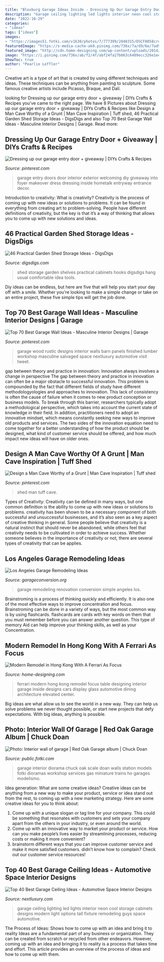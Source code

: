 ```yaml
---
title: "Bloxburg Garage Ideas Inside - Dressing Up Our Garage Entry Door + Giveaway"
description: "Garage ceiling lighting led lights interior neon cool storage cabinets designs modern light options tall fixture remodeling guys space automotive"
date: "2022-10-29"
categories:
- "ideas"
tags: ["ideas"]
images:
- "https://images51.fotki.com/v1638/photos/7/777399/2848315/DSCF0858cropE-vi.jpg"
featuredImage: "https://s-media-cache-ak0.pinimg.com/736x/7a/d9/6e/7ad96eb5df3117d413823eea5dd4d6ff.jpg"
featured_image: "http://cdn.home-designing.com/wp-content/uploads/2014/07/elevated-dining-table.jpg"
image: "https://i.pinimg.com/736x/ab/f2/4f/abf24fa27b663c6409ecc326e1ee7058--garage-shed-garage-house.jpg?b=t"
ShowToc: true
author: "Pearlie Leffler"
---
```



Creative art is a type of art that is created by using different techniques and ideas. These techniques can be anything from painting to sculpture. Some famous creative artists include Picasso, Braque, and Dalí.

	

		
looking for Dressing up our garage entry door + giveaway | DIYs Crafts &amp; Recipes you've came to the right page. We have 8 Pictures about Dressing up our garage entry door + giveaway | DIYs Crafts &amp; Recipes like Design a Man Cave Worthy of a Grunt | Man Cave Inspiration | Tuff shed, 46 Practical Garden Shed Storage Ideas - DigsDigs and also Top 70 Best Garage Wall Ideas - Masculine Interior Designs | Garage. Read more:
		
    
## Dressing Up Our Garage Entry Door + Giveaway | DIYs Crafts &amp; Recipes

<img loading=lazy src="https://s-media-cache-ak0.pinimg.com/736x/7a/d9/6e/7ad96eb5df3117d413823eea5dd4d6ff.jpg" onerror="this.onerror=null;this.src='https://tse3.mm.bing.net/th?id=OIP.dou9YmKVjUXOc-_6jM8ngQHaLH&amp;pid=15.1';" alt="Dressing up our garage entry door + giveaway | DIYs Crafts &amp; Recipes">

_Source: pinterest.com_

>garage entry doors door interior exterior welcoming diy giveaway into foyer makeover dress dressing inside hometalk entryway entrance decor. 

	

Introduction to creativity: What is creativity?
Creativity is the process of coming up with new ideas or solutions to problems. It can be found in everything from creating art to problem-solving. People have different definitions of creativity, but the key is that it’s a way of thinking that allows you to come up with new solutions and ideas.

    
## 46 Practical Garden Shed Storage Ideas - DigsDigs

<img loading=lazy src="https://www.digsdigs.com/photos/practical-garden-shed-storage-ideas-3.jpg" onerror="this.onerror=null;this.src='https://tse2.mm.bing.net/th?id=OIP.h9jBRo12zIIRDk5_JMbrnAAAAA&amp;pid=15.1';" alt="46 Practical Garden Shed Storage Ideas - DigsDigs">

_Source: digsdigs.com_

>shed storage garden shelves practical cabinets hooks digsdigs hang usual comfortable idea tools. 

	

Diy ideas can be endless, but here are five that will help you start your day off with a smile. Whether you're looking to make a simple change or take on an entire project, these five simple tips will get the job done.

    
## Top 70 Best Garage Wall Ideas - Masculine Interior Designs | Garage

<img loading=lazy src="https://i.pinimg.com/736x/59/28/aa/5928aaba8b582f1988f0af98ec5b5ae5.jpg" onerror="this.onerror=null;this.src='https://tse4.mm.bing.net/th?id=OIP.3EdCvao5xso69dPeqJ8XTQHaHa&amp;pid=15.1';" alt="Top 70 Best Garage Wall Ideas - Masculine Interior Designs | Garage">

_Source: pinterest.com_

>garage wood rustic designs interior walls barn panels finished lumber workshop masculine salvaged space nextluxury automotive visit tweet. 

	

gap between theory and practice in innovation: Innovation always involves a change in perspective
The gap between theory and practice in innovation can often be a major obstacle to successful innovation. This problem is compounded by the fact that different fields of study have different methodologyologies and approaches to innovation. This lack of consistency is often the cause of failure when it comes to new product conception or business models. To break through this barrier, researchers typically adopt a methodological perspective, which takes into account the current state of knowledge in their field. In addition, practitioners need to adopt an innovative mindset, which means constantly seeking new ways to improve old products and services. The two sides of the innovation equation need to come together for a better understanding of how the product should be designed, what kind of customer service should be offered, and how much impact new ideas will have on older ones.

    
## Design A Man Cave Worthy Of A Grunt | Man Cave Inspiration | Tuff Shed

<img loading=lazy src="https://i.pinimg.com/736x/ab/f2/4f/abf24fa27b663c6409ecc326e1ee7058--garage-shed-garage-house.jpg?b=t" onerror="this.onerror=null;this.src='https://tse2.mm.bing.net/th?id=OIP.KKuqaglBppdlJP7qnQ1B5QHaJ4&amp;pid=15.1';" alt="Design a Man Cave Worthy of a Grunt | Man Cave Inspiration | Tuff shed">

_Source: pinterest.com_

>shed man tuff cave. 

	

Types of Creativity:
Creativity can be defined in many ways, but one common definition is the ability to come up with new ideas or solutions to problems. creativity has been shown to be a necessary component of both successful and unsuccessful businesses, and it’s also seen as a key aspect of creative thinking in general. Some people believe that creativity is a natural instinct that should never be abandoned, while others feel that creativity needs to be cultivated in order to achieve success. Whether someone believes in the importance of creativity or not, there are several types of creativity that can be applies.

    
## Los Angeles Garage Remodeling Ideas

<img loading=lazy src="https://www.garageconversion.org/uploads/images/GarageRemodeling/Garage-remodeling--5-.jpg" onerror="this.onerror=null;this.src='https://tse2.mm.bing.net/th?id=OIP.-Ilx9Qn1c4Q3CI1eYTch-QHaDc&amp;pid=15.1';" alt="Los Angeles Garage Remodeling Ideas">

_Source: garageconversion.org_

>garage remodeling renovation conversion simple angeles los. 

	

Brainstroming is a process of thinking quickly and efficiently. It is also one of the most effective ways to improve concentration and focus. Brainstroming can be done in a variety of ways, but the most common way is by using flashcards. flashcards are cards with key words on them that you must remember before you can answer another question. This type of memory Aid can help improve your thinking skills, as well as your Concentration.

    
## Modern Remodel In Hong Kong With A Ferrari As Focus

<img loading=lazy src="http://cdn.home-designing.com/wp-content/uploads/2014/07/elevated-dining-table.jpg" onerror="this.onerror=null;this.src='https://tse3.mm.bing.net/th?id=OIP.hNHK6NFhlBuHf9Aday4BswHaLG&amp;pid=15.1';" alt="Modern Remodel in Hong Kong With A Ferrari As Focus">

_Source: home-designing.com_

>ferrari modern hong kong remodel focus table designing interior garage inside designs cars display glass automotive dining architecture elevated center. 

	

Big ideas are what allow us to see the world in a new way. They can help us solve problems we never thought possible, or start new projects that defy expectations. With big ideas, anything is possible.

    
## Photo: Interior Wall Of Garage | Red Oak Garage Album | Chuck Doan

<img loading=lazy src="https://images51.fotki.com/v1638/photos/7/777399/2848315/DSCF0858cropE-vi.jpg" onerror="this.onerror=null;this.src='https://tse4.mm.bing.net/th?id=OIP.oW6kT9zzJsVnXoFvcpaeVQHaHm&amp;pid=15.1';" alt="Photo: Interior wall of garage | Red Oak Garage album | Chuck Doan">

_Source: public.fotki.com_

>garage interior diorama chuck oak scale doan walls station models fotki dioramas workshop services gas miniature trains ho garages modelismo. 

	

Idea generation: What are some creative ideas?
Creative ideas can be anything from a new way to make your product, service or idea stand out from the rest, to coming up with a new marketing strategy. Here are some creative ideas for you to think about: 
1. Come up with a unique slogan or tag line for your company. This could be something that resonates with customers and sets your company apart from the others in your industry, or even around the world. 
2. Come up with an innovative way to market your product or service. How can you make people’s lives easier by streamlining processes, reducing costs or making it more convenient? 
3. brainstorm different ways that you can improve customer service and make it more satisfied customers. didn’t know how to complain? Check out our customer service resources! 

    
## Top 40 Best Garage Ceiling Ideas - Automotive Space Interior Designs

<img loading=lazy src="http://nextluxury.com/wp-content/uploads/led-blue-garage-ceiling-ideas.jpg" onerror="this.onerror=null;this.src='https://tse3.mm.bing.net/th?id=OIP.PIDErhkdEDG3DByhVynf7AHaFj&amp;pid=15.1';" alt="Top 40 Best Garage Ceiling Ideas - Automotive Space Interior Designs">

_Source: nextluxury.com_

>garage ceiling lighting led lights interior neon cool storage cabinets designs modern light options tall fixture remodeling guys space automotive. 

	

The Process of Ideas: Shows how to come up with an idea and bring it to reality
Ideas are a fundamental part of any business or organization. They can be created from scratch or recycled from other endeavors. However, coming up with an idea and bringing it to reality is a process that takes time and effort. This article provides an overview of the process of ideas and how to come up with them.

